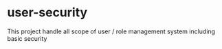# user-security
This project handle all scope of user / role management system including basic security 

